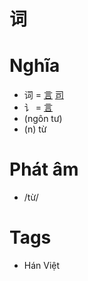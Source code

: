 # 词

# Nghĩa
* 词 = [言](言.md) [司](司.md)
* 讠 = [言](言.md)
* (ngôn tư)
* (n) từ

# Phát âm
* /từ/

# Tags
* Hán Việt

